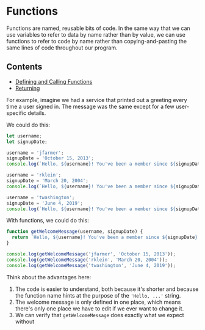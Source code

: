 # Functions

Functions are named, reusable bits of code. In the same way that we can use variables to refer to data by name rather than by value, we can use functions to refer to code by name rather than copying-and-pasting the same lines of code throughout our program.

## Contents

- [Defining and Calling Functions](./Defining.md)
- [Returning](./Returning.md)

For example, imagine we had a service that printed out a greeting every time a user signed in. The message was the same except for a few user-specific details.

We could do this:

```javascript
let username;
let signupDate;

username = 'jfarmer';
signupDate = 'October 15, 2013';
console.log(`Hello, ${username}! You've been a member since ${signupDate}.`);

username = 'rklein';
signupDate = 'March 20, 2004';
console.log(`Hello, ${username}! You've been a member since ${signupDate}.`);

username = 'twashington';
signupDate = 'June 4, 2019';
console.log(`Hello, ${username}! You've been a member since ${signupDate}.`);
```

With functions, we could do this:

```javascript
function getWelcomeMessage(username, signupDate) {
  return `Hello, ${username}! You've been a member since ${signupDate}.`;
}

console.log(getWelcomeMessage('jfarmer', 'October 15, 2013'));
console.log(getWelcomeMessage('rklein', 'March 20, 2004'));
console.log(getWelcomeMessage('twashington', 'June 4, 2019'));
```

Think about the advantages here:

1. The code is easier to understand, both because it's shorter and because the function name hints at the purpose of the `'Hello, ...'` string.
1. The welcome message is only defined in one place, which means there's only one place we have to edit if we ever want to change it.
1. We can verify that `getWelcomeMessage` does exactly what we expect without
